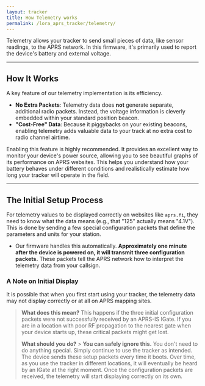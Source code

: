 ```yaml
---
layout: tracker
title: How Telemetry works
permalink: /lora_aprs_tracker/telemetry/
---
```


Telemetry allows your tracker to send small pieces of data, like sensor readings, to the APRS network. In this firmware, it's primarily used to report the device's battery and external voltage.

---

## How It Works

A key feature of our telemetry implementation is its efficiency.

-   **No Extra Packets**: Telemetry data does **not** generate separate, additional radio packets. Instead, the voltage information is cleverly embedded within your standard position beacon.
-   **"Cost-Free" Data**: Because it piggybacks on your existing beacons, enabling telemetry adds valuable data to your track at no extra cost to radio channel airtime.

Enabling this feature is highly recommended. It provides an excellent way to monitor your device's power source, allowing you to see beautiful graphs of its performance on APRS websites. This helps you understand how your battery behaves under different conditions and realistically estimate how long your tracker will operate in the field.

---

## The Initial Setup Process

For telemetry values to be displayed correctly on websites like `aprs.fi`, they need to know what the data means (e.g., that "125" actually means "4.1V"). This is done by sending a few special configuration packets that define the parameters and units for your station.

-   Our firmware handles this automatically. **Approximately one minute after the device is powered on, it will transmit three configuration packets.** These packets tell the APRS network how to interpret the telemetry data from your callsign.

### A Note on Initial Display

It is possible that when you first start using your tracker, the telemetry data may not display correctly or at all on APRS mapping sites.

> **What does this mean?**
> This happens if the three initial configuration packets were not successfully received by an APRS-IS IGate. If you are in a location with poor RF propagation to the nearest gate when your device starts up, these critical packets might get lost.
>
> **What should you do?** > **You can safely ignore this.** You don't need to do anything special. Simply continue to use the tracker as intended. The device sends these setup packets every time it boots. Over time, as you use the tracker in different locations, it will eventually be heard by an IGate at the right moment. Once the configuration packets are received, the telemetry will start displaying correctly on its own.
